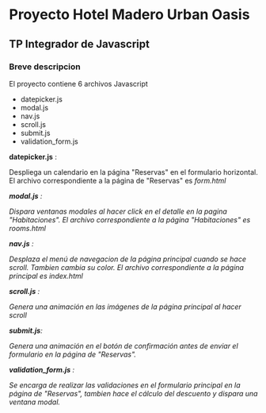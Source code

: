 # Proyecto Hotel Madero Urban Oasis 
## TP Integrador de Javascript
### Breve descripcion
<p>El proyecto contiene 6 archivos Javascript</p>
 <ul>
 <li>datepicker.js</li>
 <li>modal.js</li>
 <li>nav.js</li>
 <li>scroll.js</li>
 <li>submit.js</li>
 <li>validation_form.js</li>
</ul>

**datepicker.js** : 
<p>Despliega un calendario en la página "Reservas" en el formulario horizontal.
El archivo correspondiente a la página de "Reservas" es <em>form.html<em></p>

**modal.js** :
<p>Dispara ventanas modales al hacer click en el detalle en la pagina "Habitaciones".
El archivo correspondiente a la página "Habitaciones" es <em>rooms.html<em></p>

**nav.js** :
<p>Desplaza el menú de navegacion de la página principal cuando se hace scroll. Tambien cambia su color.
El archivo correspondiente a la página principal es <em>index.html<em></p>

**scroll.js** : 
<p>Genera una animación en las imágenes de la página principal al hacer scroll</p>

**submit.js**:
<p>Genera una animación en el botón de confirmación antes de enviar el formulario en la página de "Reservas".</p>

**validation_form.js** : 
<p>Se encarga de realizar las validaciones en el formulario  principal en la página de "Reservas", tambien hace el cálculo del descuento y dispara una ventana modal.</p>




